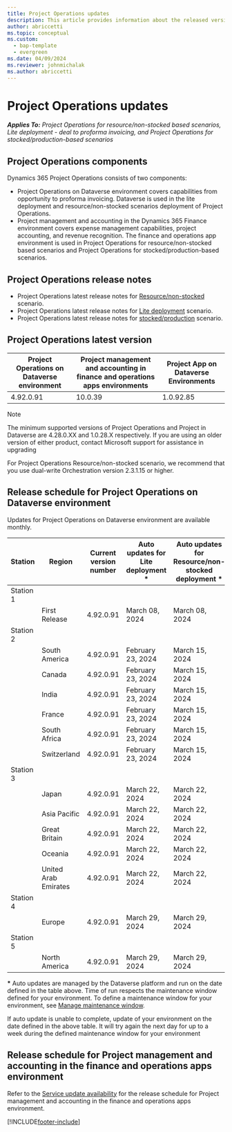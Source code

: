 ```yaml
---
title: Project Operations updates
description: This article provides information about the released versions of Dynamics 365 Project Operations.
author: abriccetti
ms.topic: conceptual
ms.custom: 
  - bap-template
  - evergreen
ms.date: 04/09/2024
ms.reviewer: johnmichalak
ms.author: abriccetti
---
```


# Project Operations updates

_**Applies To:** Project Operations for resource/non-stocked based scenarios, Lite deployment - deal to proforma invoicing, and Project Operations for stocked/production-based scenarios_



## Project Operations components

Dynamics 365 Project Operations consists of two components:

- Project Operations on Dataverse environment covers capabilities from opportunity to proforma invoicing. Dataverse is used in the lite deployment and resource/non-stocked scenarios deployment of Project Operations.
- Project management and accounting in the Dynamics 365 Finance environment covers expense management capabilities, project accounting, and revenue recognition. The finance and operations app environment is used in Project Operations for resource/non-stocked based scenarios and Project Operations for stocked/production-based scenarios.

## Project Operations release notes
- Project Operations latest release notes for [Resource/non-stocked](whats-new-apr-2024-resource-based.md) scenario.
- Project Operations latest release notes for [Lite deployment](../pro/whats-new/whats-new-apr-2024-lite.md) scenario.
- Project Operations latest release notes for [stocked/production](../prod-pma/whats-new/whats-new-apr-2024-stocked.md) scenario.

## Project Operations latest version

| Project Operations on Dataverse environment | Project management and accounting in finance and operations apps environments | Project App on Dataverse Environments |
| --- | --- | --- |
| 4.92.0.91 | 10.0.39 | 1.0.92.85 |

> [!NOTE]
> The minimum supported versions of Project Operations and Project in Dataverse are 4.28.0.XX and 1.0.28.X respectively. If you are using an older version of either product, contact Microsoft support for assistance in upgrading

For Project Operations Resource/non-stocked scenario, we recommend that you use dual-write Orchestration version 2.3.1.15 or higher.

## Release schedule for Project Operations on Dataverse environment

Updates for Project Operations on Dataverse environment are available monthly. 

| Station | Region | Current version number | Auto updates for Lite deployment * | Auto updates for Resource/non-stocked deployment * | Next version number | Next version generally available |
|-----------|-----------------------|-----------------|--------------------|---------------------|---------------------|---------------------|
| Station 1 |   &nbsp;              |    &nbsp;       | &nbsp;             |      &nbsp;         |      &nbsp;         |      &nbsp;         |
|   &nbsp;  | First Release         |  4.92.0.91     | March 08, 2024   | March 08, 2024    | 4.103.0.172          | April 19, 2024   |
| Station 2 |   &nbsp;              |    &nbsp;       | &nbsp;             |      &nbsp;         |      &nbsp;         |      &nbsp;         |
|   &nbsp;  | South America         |  4.92.0.91     | February 23, 2024   | March 15, 2024   | 4.103.0.172          | April 26, 2024   |
|   &nbsp;  | Canada                |  4.92.0.91     | February 23, 2024   | March 15, 2024    | 4.103.0.172          | April 26, 2024   |
|   &nbsp;  | India                 |  4.92.0.91     | February 23, 2024   | March 15, 2024    | 4.103.0.172          | April 26, 2024   |
|   &nbsp;  | France                |  4.92.0.91     | February 23, 2024   | March 15, 2024    | 4.103.0.172         | April 26, 2024   |
|   &nbsp;  | South Africa          |  4.92.0.91     | February 23, 2024   | March 15, 2024   | 4.103.0.172          | April 26, 2024   |
|   &nbsp;  | Switzerland           |  4.92.0.91     | February 23, 2024   | March 15, 2024    | 4.103.0.172          | April 26, 2024   |
| Station 3 |      &nbsp;           |     &nbsp;      |     &nbsp;         |      &nbsp;         |      &nbsp;         |      &nbsp;         |
|   &nbsp;  | Japan                 |  4.92.0.91     | March 22, 2024   | March 22, 2024    | 4.103.0.172         | April 26, 2024   |
|   &nbsp;  | Asia Pacific          |  4.92.0.91     | March 22, 2024   | March 22, 2024    | 4.103.0.172          | April 26, 2024   |
|   &nbsp;  | Great Britain         |  4.92.0.91     | March 22, 2024   | March 22, 2024    | 4.103.0.172          | April 26, 2024   |
|   &nbsp;  | Oceania               |  4.92.0.91     | March 22, 2024   | March 22, 2024    | 4.103.0.172          | April 26, 2024    |
|   &nbsp;  | United Arab Emirates  |  4.92.0.91     | March 22, 2024   | March 22, 2024    | 4.103.0.172          | April 26, 2024   |
| Station 4 |     &nbsp;            |     &nbsp;      |     &nbsp;         |      &nbsp;         |      &nbsp;         |      &nbsp;         |
|   &nbsp;  | Europe                |  4.92.0.91     | March 29, 2024   | March 29, 2024    | 4.103.0.172          | April 26, 2024    |
| Station 5 |     &nbsp;            |     &nbsp;      |     &nbsp;         |      &nbsp;         |      &nbsp;         |      &nbsp;         |
|   &nbsp;  | North America         |  4.92.0.91     | March 29, 2024  | March 29, 2024   | 4.103.0.172          | May 03, 2024    |

__\*__ Auto updates are managed by the Dataverse platform and run on the date defined in the table above. Time of run respects the maintenance window defined for your environment. To define a maintenance window for your environment, see [Manage maintenance window](/power-platform/admin/manage-maintenance-window).

If auto update is unable to complete, update of your environment on the date defined in the above table. It will try again the next day for up to a week during the defined maintenance window for your environment

## Release schedule for Project management and accounting in the finance and operations apps environment

Refer to the [Service update availability](/dynamics365/fin-ops-core/fin-ops/get-started/public-preview-releases?toc=%2fdynamics365%2ffinance%2ftoc.json) for the release schedule for Project management and accounting in the finance and operations apps environment. 

[!INCLUDE[footer-include](../includes/footer-banner.md)]
